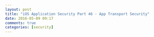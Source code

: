 ```yaml
---
layout: post
title: "iOS Application Security Part 46 - App Transport Security"
date: 2016-05-09 09:17
comments: true
categories: [security]
---
```


